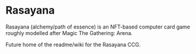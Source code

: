 # Rasayana
Rasayana (alchemy/path of essence) is an NFT-based computer card game roughly modelled after Magic The Gathering: Arena.

Future home of the readme/wiki for the Rasayana CCG.

